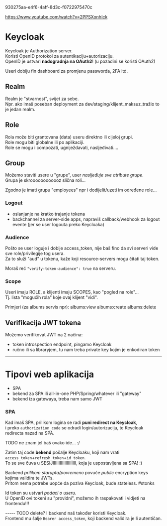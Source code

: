 

930275aa-e4f6-4aff-8d3c-f0722975470c


https://www.youtube.com/watch?v=2PPSXonhIck

# Keycloak


Keycloak je Authorization server.  
Koristi OpenID protokol za autentikaciju+autorizaciju.  
OpenID je ustvari **nadogradnja na OAuth2**! (u pozadini se koristi OAuth2)


Useri dobiju fin dashboard za promjenu passworda, 2FA itd.

## Realm
Realm je "stvarnost", svijet za sebe.  
Npr. ako imaš poseban deployment za dev/staging/klijent_maksuz_tražio to je jedan realm.



## Role
Rola može biti grantovana (data) useru direktno ili cijeloj grupi.  
Role mogu biti globalne ili po aplikaciji.  
Role se mogu i compozati, ugniježdavati, nasljeđivati....


## Group
Možemo staviti usere u "grupe", user *nasljeđuje sve atribute grupe*.  
Grupa je skroooooooooooz slična roli...

Zgodno je imati grupu "employees" npr i dodijelit/uzeti im određene role...


### Logout

- oslanjanje na kratko trajanje tokena
- backchannel za server-side apps, napraviš callback/webhook za logout evente (jer se user logouta preko Keycloaka)

### Audience
Pošto se user loguje i dobije access_token, nije baš fino da svi serveri vide sve role/privilegije tog usera.  
Za to služi "aud" u tokenu, kaže koji resource-servers mogu čitati taj token.

Moraš reć `"verify-token-audience": true` na serveru.


### Scope
Useri imaju ROLE, a klijenti imaju SCOPES, kao "pogled na role"...  
Tj. lista "mogućih rola" koje ovaj klijent "vidi".

Primjeri (za albums servis npr):
albums:view
albums:create
albums:delete


## Verifikacija JWT tokena
Možemo verifikovat JWT na 2 načina:
- token introspection endpoint, pingamo Keycloak
- ručno ili sa libraryjem, tu nam treba private key kojim je enkodiran token


-----------------
# Tipovi web aplikacija
- SPA
- bekend za SPA ili all-in-one PHP/Spring/whatever ili "gateway"
- bekend iza gatewaya, treba nam samo JWT


### SPA
Kad imaš SPA, prilikom logina se radi **puni redirect na Keycloak**,  
i preko `authorization_code` se odradi login/autorizacija, te Keycloak redirecta nazad na SPA.  

TODO ne znam jel baš ovako ide... :/

Zatim taj code **bekend** pošalje Keycloaku, koji nam vrati `access_token`+`refresh_token`+`id_token`.  
To se sve čuva u SESIJIIIIIIIIIIIIIIIIIIII, koja je uspostavljena sa SPA! :)

Backend *prilikom starupta/povremeno* povuče *public* encryption keys kojima validira te JWTs.  
Pritom nema potrebe uopće da poziva Keycloak, bude stateless. #stonks

Id token su ustvari *podaci o useru*.  
U OpenID ovi tokeni su "providni", možemo ih raspakovati i vidjeti na frontendu!!!




----- TODO delete?
I backend naš također koristi Keycloak.  
Frontend mu šalje `Bearer access_token`, koji backend validira je li autentičan.  











